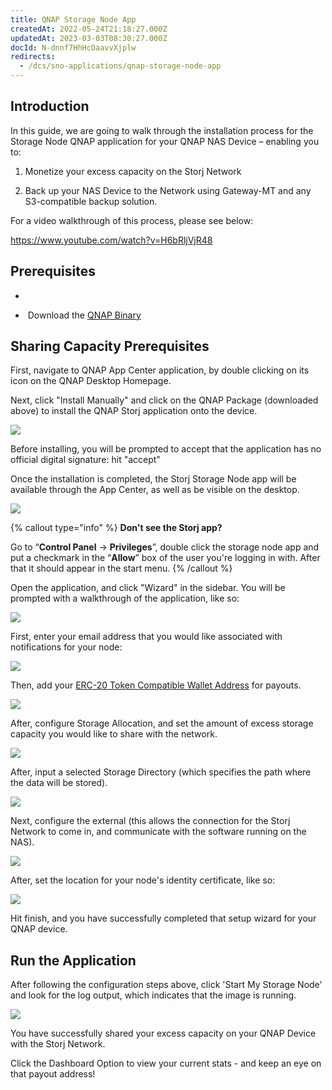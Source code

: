```yaml
---
title: QNAP Storage Node App
createdAt: 2022-05-24T21:18:27.000Z
updatedAt: 2023-03-03T08:30:27.000Z
docId: N-dnnf7HhHcOaavvXjplw
redirects:
  - /dcs/sno-applications/qnap-storage-node-app
---
```


## Introduction

In this guide, we are going to walk through the installation process for the Storage Node QNAP application for your QNAP NAS Device – enabling you to:

1.  Monetize your excess capacity on the Storj Network

2.  Back up your NAS Device to the Network using Gateway-MT and any S3-compatible backup solution.

For a video walkthrough of this process, please see below:&#x20;

<https://www.youtube.com/watch?v=H6bRljVjR48>

## Prerequisites

*    [](docId\:aT6VAB297OWLd4vqeXxf5)&#x20;

*    Download the [QNAP Binary](https://github.com/storj-thirdparty/qnap-storagenode-app/releases/latest)

## Sharing Capacity Prerequisites

First, navigate to QNAP App Center application, by double clicking on its icon on the QNAP Desktop Homepage.

Next, click "Install Manually" and click on the QNAP Package (downloaded above) to install the QNAP Storj application onto the device.

![](https://archbee-image-uploads.s3.amazonaws.com/kv3plx2xmXcUGcVl4Lttj/2_N44-j5CDn6cZiLzoCVG_spaces.png)

Before installing, you will be prompted to accept that the application has no official digital signature: hit "accept"

Once the installation is completed, the Storj Storage Node app will be available through the App Center, as well as be visible on the desktop.

![](https://archbee-image-uploads.s3.amazonaws.com/kv3plx2xmXcUGcVl4Lttj/1uAYJpLKzzU09nFBE3owp_image.png)



{% callout type="info"  %} 
**Don't see the Storj app?**

Go to “**Control Panel** -> **Privileges**”, double click the storage node app and put a checkmark in the “**Allow**” box of the user you're logging in with. After that it should appear in the start menu.
{% /callout %}

Open the application, and click "Wizard" in the sidebar.  You will be prompted with a walkthrough of the application, like so:

![](https://archbee-image-uploads.s3.amazonaws.com/kv3plx2xmXcUGcVl4Lttj/9mKBXGbXoQJ95ywE_mbBL_image.png)



First, enter your email address that you would like associated with notifications for your node:

![](https://archbee-image-uploads.s3.amazonaws.com/kv3plx2xmXcUGcVl4Lttj/kfnmhfsVG_k61weJPvi4a_image.png)

Then, add your [ERC-20 Token Compatible Wallet Address](https://support.storj.io/hc/en-us/articles/360026611692-How-do-I-hold-STORJ-What-is-a-valid-address-or-compatible-wallet-) for payouts.

![](https://archbee-image-uploads.s3.amazonaws.com/kv3plx2xmXcUGcVl4Lttj/4nmAYwFJUzivgihR-NruY_image.png)

After, configure Storage Allocation, and set the amount of excess storage capacity you would like to share with the network.

![](https://archbee-image-uploads.s3.amazonaws.com/kv3plx2xmXcUGcVl4Lttj/LWmWZBADgrai71-5EQDp9_image.png)

After, input a selected Storage Directory (which specifies the path where the data will be stored).


![](https://archbee-image-uploads.s3.amazonaws.com/kv3plx2xmXcUGcVl4Lttj/DGiiifk0J5D7xotc04dp9_image.png)

Next, configure the external [](docId\:y0jltT-HzKPmDefi532sd) (this allows the connection for the Storj Network to come in, and communicate with the software running on the NAS).

![](https://archbee-image-uploads.s3.amazonaws.com/kv3plx2xmXcUGcVl4Lttj/jZ8twzcfbWd-AnTpKMprj_image.png)

After, set the location for your node's identity certificate, like so:

![](https://archbee-image-uploads.s3.amazonaws.com/kv3plx2xmXcUGcVl4Lttj/hIJRyypNup8zNmjTzKq7F_image.png)

Hit finish, and you have successfully completed that setup wizard for your QNAP device.&#x20;

## Run the Application

After following the configuration steps above, click 'Start My Storage Node' and look for the log output, which indicates that the image is running.

![](https://archbee-image-uploads.s3.amazonaws.com/kv3plx2xmXcUGcVl4Lttj/AoZkAsmxNVvt8HkJX-h-K_image.png)

You have successfully shared your excess capacity on your QNAP Device with the Storj Network. &#x20;

Click the Dashboard Option to view your current stats - and keep an eye on that payout address!
